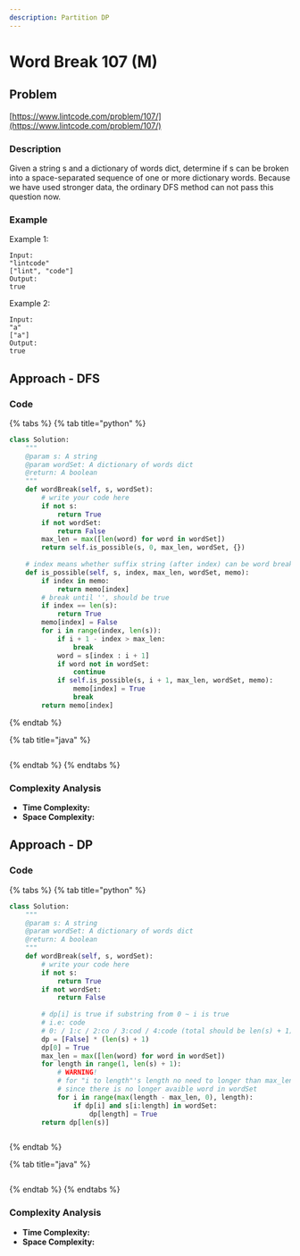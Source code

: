 ```yaml
---
description: Partition DP
---
```


# Word Break 107 \(M\)

## Problem

[https://www.lintcode.com/problem/107/](https://www.lintcode.com/problem/107/)

### Description

Given a string s and a dictionary of words dict, determine if s can be broken into a space-separated sequence of one or more dictionary words. Because we have used stronger data, the ordinary DFS method can not pass this question now.

### Example

Example 1:

```text
Input:  
"lintcode"
["lint", "code"]
Output:  
true
```

Example 2:

```text
Input: 
"a"
["a"]
Output: 
true	
```

## Approach - DFS

### Code

{% tabs %}
{% tab title="python" %}
```python
class Solution:
    """
    @param s: A string
    @param wordSet: A dictionary of words dict
    @return: A boolean
    """
    def wordBreak(self, s, wordSet):
        # write your code here
        if not s:
            return True
        if not wordSet:
            return False
        max_len = max([len(word) for word in wordSet])
        return self.is_possible(s, 0, max_len, wordSet, {})
    
    # index means whether suffix string (after index) can be word break 
    def is_possible(self, s, index, max_len, wordSet, memo):
        if index in memo:
            return memo[index]
        # break until '', should be true
        if index == len(s):
            return True
        memo[index] = False
        for i in range(index, len(s)):
            if i + 1 - index > max_len:
                break
            word = s[index : i + 1]
            if word not in wordSet:
                continue
            if self.is_possible(s, i + 1, max_len, wordSet, memo):
                memo[index] = True
                break
        return memo[index]
```
{% endtab %}

{% tab title="java" %}
```

```
{% endtab %}
{% endtabs %}

### Complexity Analysis

* **Time Complexity:**
* **Space Complexity:**

## Approach - DP

### Code

{% tabs %}
{% tab title="python" %}
```python
class Solution:
    """
    @param s: A string
    @param wordSet: A dictionary of words dict
    @return: A boolean
    """
    def wordBreak(self, s, wordSet):
        # write your code here
        if not s:
            return True
        if not wordSet:
            return False
        
        # dp[i] is true if substring from 0 ~ i is true
        # i.e: code
        # 0: / 1:c / 2:co / 3:cod / 4:code (total should be len(s) + 1)
        dp = [False] * (len(s) + 1)
        dp[0] = True
        max_len = max([len(word) for word in wordSet])
        for length in range(1, len(s) + 1):
            # WARNING!
            # for "i to length"'s length no need to longer than max_len
            # since there is no longer avaible word in wordSet
            for i in range(max(length - max_len, 0), length):
                if dp[i] and s[i:length] in wordSet:
                    dp[length] = True
        return dp[len(s)]



```
{% endtab %}

{% tab title="java" %}
```

```
{% endtab %}
{% endtabs %}

### Complexity Analysis

* **Time Complexity:**
* **Space Complexity:**


